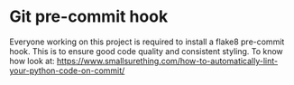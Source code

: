 

# Git pre-commit hook
Everyone working on this project is required to install a flake8 pre-commit hook. This is to ensure good code quality and consistent styling.
To know how look at: https://www.smallsurething.com/how-to-automatically-lint-your-python-code-on-commit/